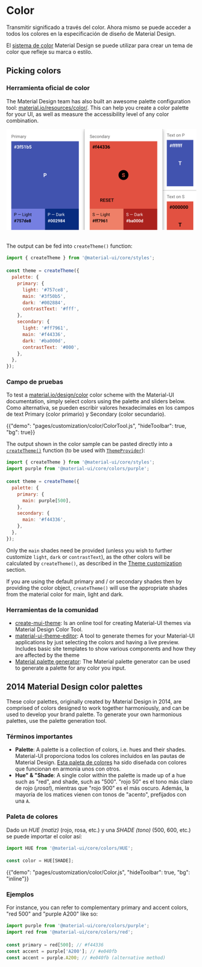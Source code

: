 # Color

<p class="description">Transmitir significado a través del color. Ahora mismo se puede acceder a todos los colores en la especificación de diseño de Material Design.</p>

El [sistema de color](https://material.io/design/color/) Material Design se puede utilizar para crear un tema de color que refleje su marca o estilo.

## Picking colors

### Herramienta oficial de color

The Material Design team has also built an awesome palette configuration tool: [material.io/resources/color/](https://material.io/resources/color/). This can help you create a color palette for your UI, as well as measure the accessibility level of any color combination.

<a href="https://material.io/resources/color/#!/?view.left=0&view.right=0&primary.color=3F51B5&secondary.color=F44336" target="_blank" rel="noopener nofollow">
  <img src="/static/images/color/colorTool.png" alt="Herramienta oficial de color" style="width: 574px" />
</a>

<br />
<br />

The output can be fed into `createTheme()` function:

```js
import { createTheme } from '@material-ui/core/styles';

const theme = createTheme({
  palette: {
    primary: {
      light: '#757ce8',
      main: '#3f50b5',
      dark: '#002884',
      contrastText: '#fff',
    },
    secondary: {
      light: '#ff7961',
      main: '#f44336',
      dark: '#ba000d',
      contrastText: '#000',
    },
  },
});
```

### Campo de pruebas

To test a [material.io/design/color](https://material.io/design/color/) color scheme with the Material-UI documentation, simply select colors using the palette and sliders below. Como alternativa, se pueden escribir valores hexadecimales en los campos de text Primary (color primario) y Secondary (color secundario).

{{"demo": "pages/customization/color/ColorTool.js", "hideToolbar": true, "bg": true}}

The output shown in the color sample can be pasted directly into a [`createTheme()`](/customization/theming/#createtheme-options-theme) function (to be used with [`ThemeProvider`](/customization/theming/#theme-provider)):

```jsx
import { createTheme } from '@material-ui/core/styles';
import purple from '@material-ui/core/colors/purple';

const theme = createTheme({
  palette: {
    primary: {
      main: purple[500],
    },
    secondary: {
      main: '#f44336',
    },
  },
});
```

Only the `main` shades need be provided (unless you wish to further customize `light`, `dark` or `contrastText`), as the other colors will be calculated by `createTheme()`, as described in the [Theme customization](/customization/palette/) section.

If you are using the default primary and / or secondary shades then by providing the color object, `createTheme()` will use the appropriate shades from the material color for main, light and dark.

### Herramientas de la comunidad

- [create-mui-theme](https://react-theming.github.io/create-mui-theme/): Is an online tool for creating Material-UI themes via Material Design Color Tool.
- [material-ui-theme-editor](https://in-your-saas.github.io/material-ui-theme-editor/): A tool to generate themes for your Material-UI applications by just selecting the colors and having a live preview. Includes basic site templates to show various components and how they are affected by the theme
- [Material palette generator](https://material.io/inline-tools/color/): The Material palette generator can be used to generate a palette for any color you input.

## 2014 Material Design color palettes

These color palettes, originally created by Material Design in 2014, are comprised of colors designed to work together harmoniously, and can be used to develop your brand palette. To generate your own harmonious palettes, use the palette generation tool.

### Términos importantes

- **Palette**: A palette is a collection of colors, i.e. hues and their shades. Material-UI proporciona todos los colores incluidos en las pautas de Material Design. [Esta paleta de colores](#color-palette) ha sido diseñada con colores que funcionan en armonía unos con otros.
- **Hue" & "Shade**: A single color within the palette is made up of a hue such as "red", and shade, such as "500". "rojo 50" es el tono más claro de rojo (*¡rosa!*), mientras que "rojo 900" es el más oscuro. Además, la mayoría de los matices vienen con tonos de "acento", prefijados con una `A`.

### Paleta de colores

Dado un *HUE (matiz)* (rojo, rosa, etc.) y una *SHADE (tono)* (500, 600, etc.) se puede importar el color así:

```jsx
import HUE from '@material-ui/core/colors/HUE';

const color = HUE[SHADE];
```

{{"demo": "pages/customization/color/Color.js", "hideToolbar": true, "bg": "inline"}}

### Ejemplos

For instance, you can refer to complementary primary and accent colors, "red 500" and "purple A200" like so:

```js
import purple from '@material-ui/core/colors/purple';
import red from '@material-ui/core/colors/red';

const primary = red[500]; // #f44336
const accent = purple['A200']; // #e040fb
const accent = purple.A200; // #e040fb (alternative method)
```
